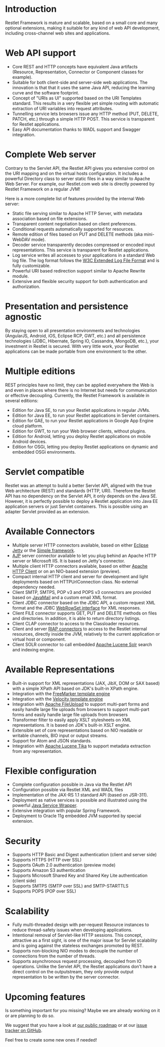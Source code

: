 # Introduction

Restlet Framework is mature and scalable, based on a small core and many optional extensions, making it suitable for any kind of web API development, including cross-channel web sites and applications.

# Web API support

- Core REST and HTTP concepts have equivalent Java artifacts (Resource, Representation, Connector or Component classes for example).
- Suitable for both client-side and server-side web applications. The innovation is that that it uses the same Java API, reducing the learning curve and the software footprint.
- Concept of "URIs as UI" supported based on the URI Templates standard. This results in a very flexible yet simple routing with automatic extraction of URI variables into request attributes.
- Tunnelling service lets browsers issue any HTTP method (PUT, DELETE, PATCH, etc.) through a simple HTTP POST. This service is transparent for Restlet applications.
- Easy API documentation thanks to WADL support and Swagger integration.

# Complete Web server

Contrary to the Servlet API, the Restlet API gives you extensive control on the URI mapping and on the virtual hosts configuration. It includes a powerful Directory class to server static files in a way similar to Apache Web Server. For example, our Restlet.com web site is directly powered by Restlet Framework on a regular JVM!

Here is a more complete list of features provided by the internal Web server:

- Static file serving similar to Apache HTTP Server, with metadata association based on file extensions.
- Transparent content negotiation based on client preferences.
- Conditional requests automatically supported for resources.
- Remote edition of files based on PUT and DELETE methods (aka mini-WebDAV mode).
- Decoder service transparently decodes compressed or encoded input representations. This service is transparent for Restlet applications.
- Log service writes all accesses to your applications in a standard Web log file. The log format follows the [W3C Extended Log File Format](http://www.w3.org/TR/WD-logfile.html) and is fully customizable.
- Powerful URI based redirection support similar to Apache Rewrite module.
- Extensive and flexible security support for both authentication and authorization.

# Presentation and persistence agnostic

By staying open to all presentation environments and technologies (AngularJS, Android, iOS, Eclipse RCP, GWT, etc.) and all persistence technologies (JDBC, Hibernate, Spring IO, Cassandra, MongoDB, etc.), your investment in Restlet is secured. With very little work, your Restlet applications can be made portable from one environment to the other.

# Multiple editions

REST principles have no limit, they can be applied everywhere the Web is and even in places where there is no Internet but needs for communication or effective decoupling. Currently, the Restlet Framework is available in several editions:

- Edition for Java SE, to run your Restlet applications in regular JVMs.
- Edition for Java EE, to run your Restlet applications in Servlet containers.
- Edition for GAE, to run your Restlet applications in Google App Engine cloud platform.
- Edition for GWT, to run your Web browser clients, without plugins.
- Edition for Android, letting you deploy Restlet applications on mobile Android devices.
- Edition for OSGi, letting you deploy Restlet applications on dynamic and embedded OSGi environments.

# Servlet compatible

Restlet was an attempt to build a better Servlet API, aligned with the true Web architecture (REST) and standards (HTTP, URI). Therefore the Restlet API has no dependency on the Servlet API, it only depends on the Java SE. However, it is perfectly possible to deploy a Restlet application into Java EE application servers or just Servlet containers. This is possible using an adapter Servlet provided as an extension.

# Available Connectors

- Multiple server HTTP connectors available, based on either [Eclipse Jetty](http://www.eclipse.org/jetty/) or the [Simple framework](http://www.simpleframework.org/).
- [AJP](http://tomcat.apache.org/connectors-doc/) server connector available to let you plug behind an Apache HTTP server or Microsoft IIS. It is based on Jetty's connector.
- Multiple client HTTP connectors available, based on either [Apache HTTP Client](http://jakarta.apache.org/commons/httpclient/) or on an NIO-based extension (preview).
- Compact internal HTTP client and server for development and light deployments based on HTTPUrlConnection class. No external dependency needed.
- Client SMTP, SMTPS, POP v3 and POPS v3 connectors are provided based on [JavaMail](http://java.sun.com/products/javamail/) and a custom email XML format.
- Client JDBC connector based on the JDBC API, a custom request XML format and the JDBC [WebRowSet interface](http://java.sun.com/j2se/1.5.0/docs/api/javax/sql/rowset/WebRowSet.html) for XML responses.
- Client FILE connector supports GET, PUT and DELETE methods on files and directories. In addition, it is able to return directory listings.
- Client CLAP connector to access to the Classloader resources.
- Client and server [RIAP connectors](../core/base/connectors) to access to the Restlet internal resources, directly inside the JVM, relatively to the current application or virtual host or component.
- Client SOLR connector to call embedded [Apache Lucene Solr](http://lucene.apache.org/solr/)
  search and indexing engine.

# Available Representations

- Built-in support for XML representations (JAX, JibX, DOM or SAX
  based) with a simple XPath API based on JDK's built-in XPath engine.
- Integration with the [FreeMarker template engine](http://freemarker.org/)
- Integration with the [Velocity template engine](http://velocity.apache.org/)
- Integration with [Apache FileUpload](http://jakarta.apache.org/commons/fileupload/) to support multi-part forms and easily handle large file uploads from browsers
  to support multi-part forms and easily handle large file uploads from browsers
- Transformer filter to easily apply XSLT stylesheets on XML representations. It is based on JDK's built-in XSLT engine.
- Extensible set of core representations based on NIO readable or writable channels, BIO input or output streams.
- Support for Atom and JSON standards.
- Integration with [Apache Lucene Tika](http://lucene.apache.org/tika/) to support metadata extraction from any representation.

# Flexible configuration

- Complete configuration possible in Java via the Restlet API
- Configuration possible via Restlet XML and WADL files
- Implementation of the JAX-RS 1.1 standard API (based on JSR-311).
- Deployment as native services is possible and illustrated using the
  powerful [Java Service Wrapper](http://wrapper.tanukisoftware.org/).
- Extensive integration with popular Spring Framework.
- Deployment to Oracle 11g embedded JVM supported by special extension.

# Security

- Supports HTTP Basic and Digest authentication (client and server side)
- Supports HTTPS (HTTP over SSL)
- Supports OAuth 2.0 authentication (preview mode)
- Supports Amazon S3 authentication
- Supports Microsoft Shared Key and Shared Key Lite authentication (client side)
- Supports SMTPS (SMTP over SSL) and SMTP-STARTTLS
- Supports POPS (POP over SSL)

# Scalability

- Fully multi-threaded design with per-request Resource instances to reduce thread-safety issues when developing applications.
- Intentional removal of Servlet-like HTTP sessions. This concept, attractive as a first sight, is one of the major issue for Servlet scalability and is going against the stateless exchanges promoted by REST.
- Supports non-blocking NIO modes to decouple the number of connections from the number of threads.
- Supports asynchronous request processing, decoupled from IO operations. Unlike the Servlet API, the Restlet applications don't have a direct control on the outputstream, they only provide output representation to be written by the server connector.

# Upcoming features

Is something important for you missing? Maybe we are already working on
it or are planning to do so.

We suggest that you have a look at [our public roadmap](http://restlet.com/learn/roadmap) or at our [issue tracker on GitHub](https://github.com/restlet/restlet-framework-java/issues).

Feel free to create some new ones if needed!
